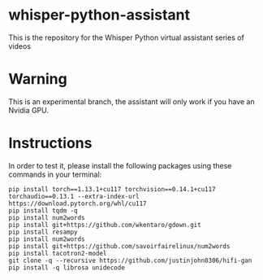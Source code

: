# whisper-python-assistant
This is the repository for the Whisper Python virtual assistant series of videos

# Warning

This is an experimental branch, the assistant will only work if you have an Nvidia GPU.

# Instructions

In order to test it, please install the following packages using these commands in your terminal:

```
pip install torch==1.13.1+cu117 torchvision==0.14.1+cu117 torchaudio==0.13.1 --extra-index-url https://download.pytorch.org/whl/cu117
pip install tqdm -q
pip install num2words
pip install git+https://github.com/wkentaro/gdown.git
pip install resampy
pip install num2words
pip install git+https://github.com/savoirfairelinux/num2words
pip install tacotron2-model
git clone -q --recursive https://github.com/justinjohn0306/hifi-gan
pip install -q librosa unidecode
```
